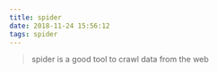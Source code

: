 ```yaml
---
title: spider
date: 2018-11-24 15:56:12
tags: spider
---
```


> spider is a good tool to crawl data from the web
